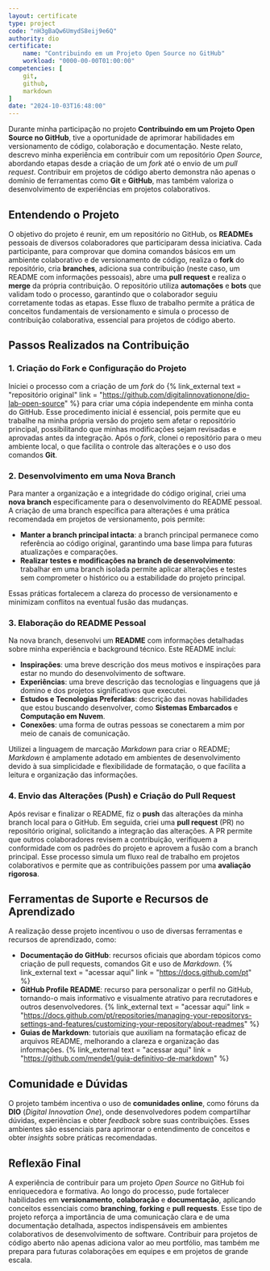```yaml
---
layout: certificate
type: project
code: "nH3gBaQw6UmydS8eij9e6Q"
authority: dio
certificate:
    name: "Contribuindo em um Projeto Open Source no GitHub"
    workload: "0000-00-00T01:00:00"
competencies: [
    git,
    github,
    markdown
]
date: "2024-10-03T16:48:00"
---
```


Durante minha participação no projeto **Contribuindo em um Projeto Open Source no GitHub**, tive a oportunidade de aprimorar habilidades em versionamento de código, colaboração e documentação. Neste relato, descrevo minha experiência em contribuir com um repositório *Open Source*, abordando etapas desde a criação de um *fork* até o envio de um *pull request*. Contribuir em projetos de código aberto demonstra não apenas o domínio de ferramentas como **Git** e **GitHub**, mas também valoriza o desenvolvimento de experiências em projetos colaborativos.

## Entendendo o Projeto

O objetivo do projeto é reunir, em um repositório no GitHub, os **READMEs** pessoais de diversos colaboradores que participaram dessa iniciativa. Cada participante, para comprovar que domina comandos básicos em um ambiente colaborativo e de versionamento de código, realiza o **fork** do repositório, cria **branches**, adiciona sua contribuição (neste caso, um README com informações pessoais), abre uma **pull request** e realiza o **merge** da própria contribuição. O repositório utiliza **automações** e **bots** que validam todo o processo, garantindo que o colaborador seguiu corretamente todas as etapas. Esse fluxo de trabalho permite a prática de conceitos fundamentais de versionamento e simula o processo de contribuição colaborativa, essencial para projetos de código aberto.

## Passos Realizados na Contribuição

### 1. Criação do Fork e Configuração do Projeto

Iniciei o processo com a criação de um *fork* do {% link_external text = "repositório original" link = "https://github.com/digitalinnovationone/dio-lab-open-source" %} para criar uma cópia independente em minha conta do GitHub. Esse procedimento inicial é essencial, pois permite que eu trabalhe na minha própria versão do projeto sem afetar o repositório principal, possibilitando que minhas modificações sejam revisadas e aprovadas antes da integração. Após o *fork*, clonei o repositório para o meu ambiente local, o que facilita o controle das alterações e o uso dos comandos **Git**.

### 2. Desenvolvimento em uma Nova Branch

Para manter a organização e a integridade do código original, criei uma **nova branch** especificamente para o desenvolvimento do README pessoal. A criação de uma branch específica para alterações é uma prática recomendada em projetos de versionamento, pois permite:

- **Manter a branch principal intacta**: a branch principal permanece como referência ao código original, garantindo uma base limpa para futuras atualizações e comparações.
- **Realizar testes e modificações na branch de desenvolvimento**: trabalhar em uma branch isolada permite aplicar alterações e testes sem comprometer o histórico ou a estabilidade do projeto principal.

Essas práticas fortalecem a clareza do processo de versionamento e minimizam conflitos na eventual fusão das mudanças.

### 3. Elaboração do README Pessoal

Na nova branch, desenvolvi um **README** com informações detalhadas sobre minha experiência e background técnico. Este README inclui:

- **Inspirações**: uma breve descrição dos meus motivos e inspirações para estar no mundo do desenvolvimento de software.
- **Experiências**: uma breve descrição das tecnologias e linguagens que já domino e dos projetos significativos que executei.
- **Estudos e Tecnologias Preferidas**: descrição das novas habilidades que estou buscando desenvolver, como **Sistemas Embarcados** e **Computação em Nuvem**.
- **Conexões**: uma forma de outras pessoas se conectarem a mim por meio de canais de comunicação.

Utilizei a linguagem de marcação *Markdown* para criar o README; *Markdown* é amplamente adotado em ambientes de desenvolvimento devido à sua simplicidade e flexibilidade de formatação, o que facilita a leitura e organização das informações.

### 4. Envio das Alterações (Push) e Criação do Pull Request

Após revisar e finalizar o README, fiz o **push** das alterações da minha branch local para o GitHub. Em seguida, criei uma **pull request** (PR) no repositório original, solicitando a integração das alterações. A PR permite que outros colaboradores revisem a contribuição, verifiquem a conformidade com os padrões do projeto e aprovem a fusão com a branch principal. Esse processo simula um fluxo real de trabalho em projetos colaborativos e permite que as contribuições passem por uma **avaliação rigorosa**.

## Ferramentas de Suporte e Recursos de Aprendizado

A realização desse projeto incentivou o uso de diversas ferramentas e recursos de aprendizado, como:

- **Documentação do GitHub**: recursos oficiais que abordam tópicos como criação de pull requests, comandos Git e uso de *Markdown*. {% link_external text = "acessar aqui" link = "https://docs.github.com/pt" %}
- **GitHub Profile README**: recurso para personalizar o perfil no GitHub, tornando-o mais informativo e visualmente atrativo para recrutadores e outros desenvolvedores. {% link_external text = "acessar aqui" link = "https://docs.github.com/pt/repositories/managing-your-repositorys-settings-and-features/customizing-your-repository/about-readmes" %}
- **Guias de Markdown**: tutoriais que auxiliam na formatação eficaz de arquivos README, melhorando a clareza e organização das informações. {% link_external text = "acessar aqui" link = "https://github.com/mende1/guia-definitivo-de-markdown" %}

## Comunidade e Dúvidas

O projeto também incentiva o uso de **comunidades online**, como fóruns da **DIO** (*Digital Innovation One*), onde desenvolvedores podem compartilhar dúvidas, experiências e obter *feedback* sobre suas contribuições. Esses ambientes são essenciais para aprimorar o entendimento de conceitos e obter *insights* sobre práticas recomendadas.

## Reflexão Final

A experiência de contribuir para um projeto *Open Source* no GitHub foi enriquecedora e formativa. Ao longo do processo, pude fortalecer habilidades em **versionamento**, **colaboração** e **documentação**, aplicando conceitos essenciais como **branching**, **forking** e **pull requests**. Esse tipo de projeto reforça a importância de uma comunicação clara e de uma documentação detalhada, aspectos indispensáveis em ambientes colaborativos de desenvolvimento de software. Contribuir para projetos de código aberto não apenas adiciona valor ao meu portfólio, mas também me prepara para futuras colaborações em equipes e em projetos de grande escala.